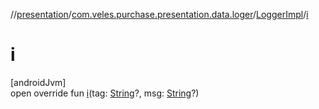//[presentation](../../../index.md)/[com.veles.purchase.presentation.data.loger](../index.md)/[LoggerImpl](index.md)/[i](i.md)

# i

[androidJvm]\
open override fun [i](i.md)(tag: [String](https://kotlinlang.org/api/latest/jvm/stdlib/kotlin/-string/index.html)?, msg: [String](https://kotlinlang.org/api/latest/jvm/stdlib/kotlin/-string/index.html)?)
